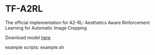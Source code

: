 # TF-A2RL
The official implementation for A2-RL: Aesthetics Aware Rinforcement Learning for Automatic Image Cropping

Download model [here](https://drive.google.com/open?id=0Bybnpq8dvwudREJnRWhFbk1rYW8)

example scripts: example.sh